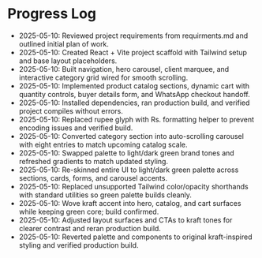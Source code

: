# Progress Log

- 2025-05-10: Reviewed project requirements from requirments.md and outlined initial plan of work.
- 2025-05-10: Created React + Vite project scaffold with Tailwind setup and base layout placeholders.
- 2025-05-10: Built navigation, hero carousel, client marquee, and interactive category grid wired for smooth scrolling.
- 2025-05-10: Implemented product catalog sections, dynamic cart with quantity controls, buyer details form, and WhatsApp checkout handoff.
- 2025-05-10: Installed dependencies, ran production build, and verified project compiles without errors.
- 2025-05-10: Replaced rupee glyph with Rs. formatting helper to prevent encoding issues and verified build.
- 2025-05-10: Converted category section into auto-scrolling carousel with eight entries to match upcoming catalog scale.
- 2025-05-10: Swapped palette to light/dark green brand tones and refreshed gradients to match updated styling.
- 2025-05-10: Re-skinned entire UI to light/dark green palette across sections, cards, forms, and carousel accents.
- 2025-05-10: Replaced unsupported Tailwind color/opacity shorthands with standard utilities so green palette builds cleanly.
- 2025-05-10: Wove kraft accent into hero, catalog, and cart surfaces while keeping green core; build confirmed.
- 2025-05-10: Adjusted layout surfaces and CTAs to kraft tones for clearer contrast and reran production build.
- 2025-05-10: Reverted palette and components to original kraft-inspired styling and verified production build.
